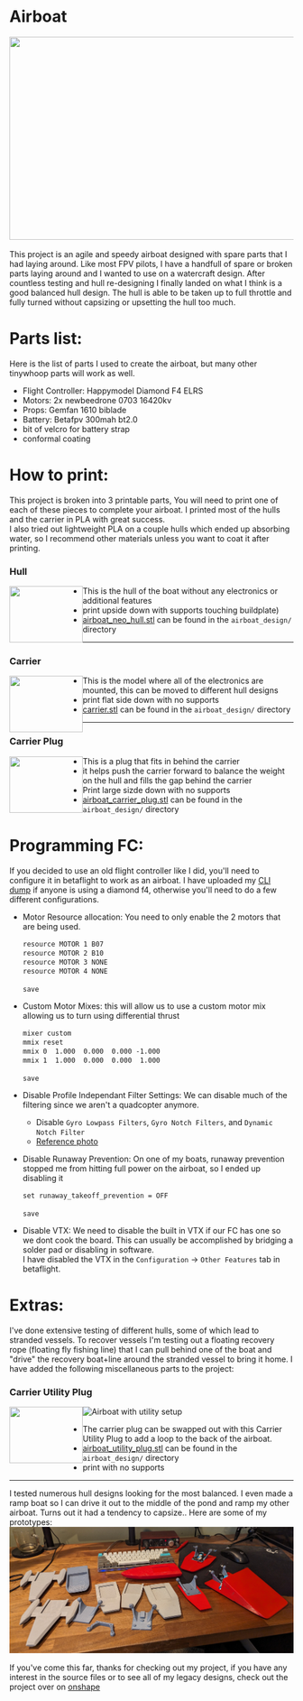 Airboat
=======
<p align="center">
  <img width="520" height="360" src="photos/close_up_double.jpg">
</p>
This project is an agile and speedy airboat designed with spare parts that I had laying around.  
Like most FPV pilots, I have a handfull of spare or broken parts laying around and I wanted to use on a watercraft design.
After countless testing and hull re-designing I finally landed on what I think is a good balanced hull design.
The hull is able to be taken up to full throttle and fully turned without capsizing or upsetting the hull too much.  
  

Parts list:
===========
Here is the list of parts I used to create the airboat, but many other tinywhoop parts will work as well.

- Flight Controller: Happymodel Diamond F4 ELRS
- Motors: 2x newbeedrone 0703 16420kv
- Props: Gemfan 1610 biblade
- Battery: Betafpv 300mah bt2.0
- bit of velcro for battery strap
- conformal coating


How to print:
=============
This project is broken into 3 printable parts, You will need to print one of each of these pieces to complete your airboat.
I printed most of the hulls and the carrier in PLA with great success.  
I also tried out lightweight PLA on a couple hulls which ended up absorbing water, so I recommend other materials unless you want to coat it after printing.

### Hull
<img align="left" width="130" height="100" src="photos/hull.jpg">

- This is the hull of the boat without any electronics or additional features  
- print upside down with supports touching buildplate)
- [airboat_neo_hull.stl](airboat_design/airboat_neo_hull.stl) can be found in the `airboat_design/` directory
---
### Carrier
<img align="left" width="130" height="100" src="photos/carrier.jpg">

- This is the model where all of the electronics are mounted, this can be moved to different hull designs  
- print flat side down with no supports 
- [carrier.stl](airboat_design/carrier.stl) can be found in the `airboat_design/` directory
---
### Carrier Plug
<img align="left" width="130" height="100" src="photos/carrier_plug.jpg">

- This is a plug that fits in behind the carrier  
- it helps push the carrier forward to balance the weight on the hull and fills the gap behind the carrier
- Print large sizde down with no supports 
- [airboat_carrier_plug.stl](airboat_design/airboat_carrier_plug.stl) can be found in the `airboat_design/` directory



Programming FC:
===============
If you decided to use an old flight controller like I did, you'll need to configure it in betaflight to work as an airboat.
I have uploaded my [CLI dump](cli_dump/BF_airboat_diamondf4_dump.txt) if anyone is using a diamond f4, otherwise you'll need to do a few different configurations.

- Motor Resource allocation: You need to only enable the 2 motors that are being used.
  ```
  resource MOTOR 1 B07
  resource MOTOR 2 B10
  resource MOTOR 3 NONE
  resource MOTOR 4 NONE
  
  save
  ```

- Custom Motor Mixes: this will allow us to use a custom motor mix allowing us to turn using differential thrust
  ```
  mixer custom
  mmix reset
  mmix 0  1.000  0.000  0.000 -1.000
  mmix 1  1.000  0.000  0.000  1.000
  
  save
  ```

- Disable Profile Independant Filter Settings: We can disable much of the filtering since we aren't a quadcopter anymore.  
  - Disable `Gyro Lowpass Filters`, `Gyro Notch Filters`, and `Dynamic Notch Filter`  
  - [Reference photo](photos/airboat_bf_filters.png)

- Disable Runaway Prevention: On one of my boats, runaway prevention stopped me from hitting full power on the airboat, so I ended up disabling it
  ```
  set runaway_takeoff_prevention = OFF
  
  save
  ```

- Disable VTX: We need to disable the built in VTX if our FC has one so we dont cook the board. This can usually be accomplished by bridging a solder pad or disabling in software.  
  I have disabled the VTX in the `Configuration` -> `Other Features` tab in betaflight.


Extras:
=======
I've done extensive testing of different hulls, some of which lead to stranded vessels.
To recover vessels I'm testing out a floating recovery rope (floating fly fishing line) that I can pull behind one of the boat and "drive" the recovery boat+line around the stranded vessel to bring it home.
I have added the following miscellaneous parts to the project:


### Carrier Utility Plug
![Airboat with utility setup](photos/utility_rig.jpg)
<img align="left" width="130" height="100" src="photos/utility_plug.jpg">
- The carrier plug can be swapped out with this Carrier Utility Plug to add a loop to the back of the airboat.
- [airboat_utility_plug.stl](airboat_design/airboat_utility_plug.stl) can be found in the `airboat_design/` directory
- print with no supports
---

I tested numerous hull designs looking for the most balanced. I even made a ramp boat so I can drive it out to the middle of the pond and ramp my other airboat. Turns out it had a tendency to capsize..
Here are some of my prototypes:
![Many airboat hulls](photos/many_hulls.jpg)

If you've come this far, thanks for checking out my project, if you have any interest in the source files or to see all of my legacy designs, check out the project over on [onshape](https://cad.onshape.com/documents/6728372e51ea95be38f71059/w/a7f577bf32b5131d55028480/e/84ca7f1b91ac43509baaff38)
